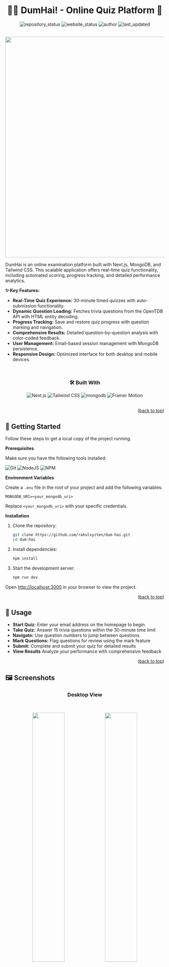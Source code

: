 <a id="readme-top"></a>

<h1 align="center">👊🏻 DumHai! - Online Quiz Platform 🧠</h3>

<div align="center">
<img src="https://img.shields.io/badge/Repository%20Status-Active-dark%20green.svg" alt="repository_status">
<img src="https://img.shields.io/badge/Website%20Status-Online-green" alt="website_status">
<img src="https://img.shields.io/badge/Author-Rahul%20Behera-blue.svg" alt="author">
<img src="https://img.shields.io/badge/Last%20Updated-5%20August%202025-yellow.svg" alt="last_updated">

</div>
<br />

<p align='center'>
  <img src = "https://github.com/user-attachments/assets/b5b4c8ec-b199-4dc4-94e7-c9a3d6e6dea3" width="700">
<p>

DumHai is an  online examination platform built with Next.js, MongoDB, and Tailwind CSS. This scalable application offers real-time quiz functionality, including automated scoring, progress tracking, and detailed performance analytics.

**✨ Key Features:**

- **Real-Time Quiz Experience:** 30-minute timed quizzes with auto-submission functionality.
- **Dynamic Question Loading:** Fetches trivia questions from the OpenTDB API with HTML entity decoding.
- **Progress Tracking:** Save and restore quiz progress with question marking and navigation.
- **Comprehensive Results:** Detailed question-by-question analysis with color-coded feedback.
- **User Management:** Email-based session management with MongoDB persistence.
- **Responsive Design:** Optimized interface for both desktop and mobile devices.


<br>
<h3 align="center">🛠️ Built With</h3>
<div align="center">
<img src="https://img.shields.io/badge/Next.js-000000?style=for-the-badge&logo=next.js&logoColor=white" alt="Next.js">
<img src="https://img.shields.io/badge/Tailwind_CSS-38B2AC?style=for-the-badge&logo=tailwind-css&logoColor=white" alt="Tailwind CSS">
<img src="https://img.shields.io/badge/-Mongodb-black?style=for-the-badge&logoColor=white&logo=mongodb&color=47A248" alt="mongodb">
<img src="https://img.shields.io/badge/Framer_Motion-FF4785?style=for-the-badge&logo=framer&logoColor=white" alt="Framer Motion">
</div>
<br>

<p align="right">(<a href="#readme-top">back to top</a>)</p>

## 🚀 Getting Started

Follow these steps to get a local copy of the project running.

**Prerequisites**

Make sure you have the following tools installed:

![Git](https://img.shields.io/badge/git-%23F05033.svg?style=for-the-badge&logo=git&logoColor=white)
![NodeJS](https://img.shields.io/badge/node.js-6DA55F?style=for-the-badge&logo=node.js&logoColor=white)
![NPM](https://img.shields.io/badge/NPM-%23CB3837.svg?style=for-the-badge&logo=npm&logoColor=white)

**Environment Variables**

Create a `.env` file in the root of your project and add the following variables:

```env
MONGODB_URI=<your_mongodb_uri>
```

Replace `<your_mongodb_uri>` with your specific credentials.

**Installation**

1. Clone the repository:
   ```sh
   git clone https://github.com/rahulxyzten/dum-hai.git
   cd dum-hai
   ```
2. Install dependencies:
   ```sh
   npm install
   ```
3. Start the development server:
   ```sh
   npm run dev
   ```

Open [http://localhost:3000](http://localhost:3000) in your browser to view the project.

<p align="right">(<a href="#readme-top">back to top</a>)</p>

## 📝 Usage

- **Start Quiz:** Enter your email address on the homepage to begin
- **Take Quiz:** Answer 15 trivia questions within the 30-minute time limit
- **Navigate:** Use question numbers to jump between questions
- **Mark Questions:** Flag questions for review using the mark feature
- **Submit:** Complete and submit your quiz for detailed results
- **View Results** Analyze your performance with comprehensive feedback

<p align="right">(<a href="#readme-top">back to top</a>)</p>


## 🖼️ Screenshots

<h3 align="center">Desktop View</h3>
<br>
<div align='center'>
  <p align="center">
    <img width="45%" src="https://github.com/user-attachments/assets/7165c192-295f-4561-9ddd-2f978d54727d">
    <img width="45%"src="https://github.com/user-attachments/assets/136c193f-7d75-43c6-b6ce-d1fb1cdcf6ae">
    <br/>
    <br/>
    <br/>
    <img width="45%" src="https://github.com/user-attachments/assets/4b2a48f3-6da1-48c5-903c-1e7119cade86">
    <img width="45%" src="https://github.com/user-attachments/assets/79560f83-e9fb-4342-ba98-05c190ed60d7">
  </p>
</div>
 <br/>
 <br/>

<h3 align="center">Tablet View</h3>
<br>
<div align='center'>
  <p align="center">
    <img width="45%"src="https://github.com/user-attachments/assets/e338e523-3945-4a72-b329-ed4e34a2abfb">
    <img width="45%"src="https://github.com/user-attachments/assets/37f21557-c14e-4fdd-9256-cd815b8056d4">
    <br/>
    <br/>
    <br/>
    <img width="45%"src="https://github.com/user-attachments/assets/a0b93708-f18c-4264-b936-6363fe6ff5c6">
    <img width="45%"src="https://github.com/user-attachments/assets/7fdd267f-c505-4c8b-bdf3-3250aff0c3f0">
  </p>
</div>
 <br/>
 <br/>

 <h3 align="center">Mobile View</h3>
<br>
<div align='center'>
  <p align="center">
    <img width="45%" height="70%" src="https://github.com/user-attachments/assets/f0490f10-5d1d-420c-987b-465735b307df">
    <img width="45%" height="70%" src="https://github.com/user-attachments/assets/0c9c89f5-83a7-4ddf-89b2-74d2b9b4f66c">
    <br/>
    <br/>
    <br/>
    <img width="45% "height="70%" src="https://github.com/user-attachments/assets/63aa35ce-440c-43be-a18f-2423bc847e11">
    <img width="45%" height="70%" src="https://github.com/user-attachments/assets/304dad5e-baf1-4bd4-8821-b28d7d9d5479">
  </p>
</div>
 <br/>
 <br/>

 
<p align="center">
  <a href="#">
    <img src="https://forthebadge.com/images/badges/built-with-love.svg" alt="Built with Love">
  </a>
</p>

<p align="right">(<a href="#readme-top">back to top</a>)</p>
